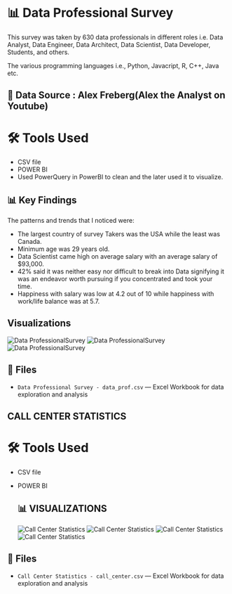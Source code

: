 
# 📊 Data Professional Survey

This survey was taken by 630 data professionals in different roles i.e. Data Analyst, Data Engineer, Data Architect, Data Scientist, Data Developer, Students, and others.

The various programming languages i.e., Python, Javacript, R, C++, Java etc.

## 📑 Data Source : Alex Freberg(Alex the Analyst on Youtube)

# 🛠️ Tools Used
- CSV file
- POWER BI
- Used PowerQuery in PowerBI to clean and the later used it to visualize.


## 📊 Key Findings

The patterns and trends that I noticed were:
- The largest country of survey Takers was the USA while the least was Canada.
- Minimum age was 29 years old.
- Data Scientist came high on average salary with an average salary of $93,000.
- 42% said it was neither easy nor difficult to break into Data signifying it was an endeavor worth pursuing if you concentrated and took your time.
- Happiness with salary was low at 4.2 out of 10 while happiness with work/life balance was at 5.7.

## Visualizations 
![Data ProfessionalSurvey](https://mavenanalyticsio-upload-bucket-prod.s3.us-west-2.amazonaws.com/178378569/projects/3dadbb30-6df9-4299-8690-64fae4c55021.png)
![Data ProfessionalSurvey](https://mavenanalyticsio-upload-bucket-prod.s3.us-west-2.amazonaws.com/178378569/projects/9253/3c6c2447-8fdc-4779-ac14-7d2b81f595ba.png)
![Data ProfessionalSurvey](https://mavenanalyticsio-upload-bucket-prod.s3.us-west-2.amazonaws.com/178378569/projects/9253/9bd13e35-0043-49e4-bd9e-c5a482723574.png)

## 📂 Files
- `Data Professional Survey - data_prof.csv` — Excel Workbook for data exploration and analysis


## CALL CENTER STATISTICS


# 🛠️ Tools Used
- CSV file
- POWER BI

  ## 📊 VISUALIZATIONS
  ![Call Center Statistics](https://cdn.mavenanalytics.io/public/profile/28819320-80e1-7069-7d92-2e1dbd431d14/projects/call1.png)
  ![Call Center Statistics](https://cdn.mavenanalytics.io/public/profile/28819320-80e1-7069-7d92-2e1dbd431d14/projects/call03.PNG)
  ![Call Center Statistics](https://cdn.mavenanalytics.io/public/profile/28819320-80e1-7069-7d92-2e1dbd431d14/projects/call04.PNG)
  ![Call Center Statistics](https://cdn.mavenanalytics.io/public/profile/28819320-80e1-7069-7d92-2e1dbd431d14/projects/call05.PNG)

## 📂 Files
- `Call Center Statistics - call_center.csv` — Excel Workbook for data exploration and analysis
